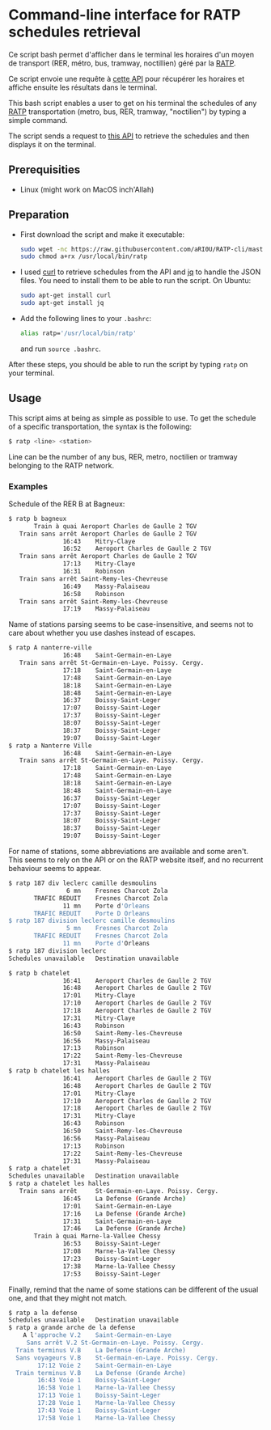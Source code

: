 # Command-line interface for RATP schedules retrieval

Ce script bash permet d'afficher dans le terminal les horaires d'un moyen de transport (RER, métro, bus, tramway, noctillien) géré par la [RATP](https://www.ratp.fr/).

Ce script envoie une requête à [cette API](https://api-ratp.pierre-grimaud.fr/v4/) pour récupérer les horaires et affiche ensuite les résultats dans le terminal.

This bash script enables a user to get on his terminal the schedules of any [RATP](https://www.ratp.fr/) transportation (metro, bus, RER, tramway, "noctilien") by typing a simple command.

The script sends a request to [this API](https://api-ratp.pierre-grimaud.fr/v4/) to retrieve the schedules and then displays it on the terminal.

## Prerequisities

- Linux (might work on MacOS inch'Allah)



## Preparation

- First download the script and make it executable:

  ```sh
  sudo wget -nc https://raw.githubusercontent.com/aRI0U/RATP-cli/master/ratp.sh -O /usr/local/bin/ratp
  sudo chmod a+rx /usr/local/bin/ratp
  ```

- I used [curl](https://curl.haxx.se) to retrieve schedules from the API and [jq](https://stedolan.github.io/jq/) to handle the JSON files. You need to install them to be able to run the script. On Ubuntu:

  ```sh
  sudo apt-get install curl
  sudo apt-get install jq
  ```

- Add the following lines to your `.bashrc`:

  ```sh
  alias ratp='/usr/local/bin/ratp'
  ```

  and run `source .bashrc`.

After these steps, you should be able to run the script by typing `ratp` on your terminal.

## Usage

This script aims at being as simple as possible to use. To get the schedule of a specific transportation, the syntax is the following:

```sh
$ ratp <line> <station>
```

Line can be the number of any bus, RER, metro, noctilien or tramway belonging to the RATP network.

### Examples

Schedule of the RER B at Bagneux:

```sh
$ ratp b bagneux
       Train à quai	Aeroport Charles de Gaulle 2 TGV
   Train sans arrêt	Aeroport Charles de Gaulle 2 TGV
               16:43	Mitry-Claye
               16:52	Aeroport Charles de Gaulle 2 TGV
   Train sans arrêt	Aeroport Charles de Gaulle 2 TGV
               17:13	Mitry-Claye
               16:31	Robinson
   Train sans arrêt	Saint-Remy-les-Chevreuse
               16:49	Massy-Palaiseau
               16:58	Robinson
   Train sans arrêt	Saint-Remy-les-Chevreuse
               17:19	Massy-Palaiseau
```

Name of stations parsing seems to be case-insensitive, and seems not to care about whether you use dashes instead of escapes.

```sh
$ ratp A nanterre-ville
               16:48	Saint-Germain-en-Laye
   Train sans arrêt	St-Germain-en-Laye. Poissy. Cergy.
               17:18	Saint-Germain-en-Laye
               17:48	Saint-Germain-en-Laye
               18:18	Saint-Germain-en-Laye
               18:48	Saint-Germain-en-Laye
               16:37	Boissy-Saint-Leger
               17:07	Boissy-Saint-Leger
               17:37	Boissy-Saint-Leger
               18:07	Boissy-Saint-Leger
               18:37	Boissy-Saint-Leger
               19:07	Boissy-Saint-Leger
$ ratp a Nanterre Ville
               16:48	Saint-Germain-en-Laye
   Train sans arrêt	St-Germain-en-Laye. Poissy. Cergy.
               17:18	Saint-Germain-en-Laye
               17:48	Saint-Germain-en-Laye
               18:18	Saint-Germain-en-Laye
               18:48	Saint-Germain-en-Laye
               16:37	Boissy-Saint-Leger
               17:07	Boissy-Saint-Leger
               17:37	Boissy-Saint-Leger
               18:07	Boissy-Saint-Leger
               18:37	Boissy-Saint-Leger
               19:07	Boissy-Saint-Leger
```

For name of stations, some abbreviations are available and some aren't. This seems to rely on the API or on the RATP website itself, and no recurrent behaviour seems to appear.

```sh	
$ ratp 187 div leclerc camille desmoulins
                6 mn	Fresnes Charcot Zola
       TRAFIC REDUIT	Fresnes Charcot Zola
               11 mn	Porte d'Orleans
       TRAFIC REDUIT	Porte D Orleans
$ ratp 187 division leclerc camille desmoulins
                5 mn	Fresnes Charcot Zola
       TRAFIC REDUIT	Fresnes Charcot Zola
               11 mn	Porte d'Orleans
$ ratp 187 division leclerc
Schedules unavailable	Destination unavailable

$ ratp b chatelet
               16:41	Aeroport Charles de Gaulle 2 TGV
               16:48	Aeroport Charles de Gaulle 2 TGV
               17:01	Mitry-Claye
               17:10	Aeroport Charles de Gaulle 2 TGV
               17:18	Aeroport Charles de Gaulle 2 TGV
               17:31	Mitry-Claye
               16:43	Robinson
               16:50	Saint-Remy-les-Chevreuse
               16:56	Massy-Palaiseau
               17:13	Robinson
               17:22	Saint-Remy-les-Chevreuse
               17:31	Massy-Palaiseau
$ ratp b chatelet les halles
               16:41	Aeroport Charles de Gaulle 2 TGV
               16:48	Aeroport Charles de Gaulle 2 TGV
               17:01	Mitry-Claye
               17:10	Aeroport Charles de Gaulle 2 TGV
               17:18	Aeroport Charles de Gaulle 2 TGV
               17:31	Mitry-Claye
               16:43	Robinson
               16:50	Saint-Remy-les-Chevreuse
               16:56	Massy-Palaiseau
               17:13	Robinson
               17:22	Saint-Remy-les-Chevreuse
               17:31	Massy-Palaiseau
$ ratp a chatelet
Schedules unavailable	Destination unavailable
$ ratp a chatelet les halles
   Train sans arrêt		St-Germain-en-Laye. Poissy. Cergy.
               16:45	La Defense (Grande Arche)
               17:01	Saint-Germain-en-Laye
               17:16	La Defense (Grande Arche)
               17:31	Saint-Germain-en-Laye
               17:46	La Defense (Grande Arche)
       Train à quai	Marne-la-Vallee Chessy
               16:53	Boissy-Saint-Leger
               17:08	Marne-la-Vallee Chessy
               17:23	Boissy-Saint-Leger
               17:38	Marne-la-Vallee Chessy
               17:53	Boissy-Saint-Leger
```

Finally, remind that the name of some stations can be different of the usual one, and that they might not match.

```sh
$ ratp a la defense
Schedules unavailable	Destination unavailable
$ ratp a grande arche de la defense
    A l'approche V.2	Saint-Germain-en-Laye
     Sans arrêt V.2	St-Germain-en-Laye. Poissy. Cergy.
  Train terminus V.B	La Defense (Grande Arche)
  Sans voyageurs V.B	St-Germain-en-Laye. Poissy. Cergy.
        17:12 Voie 2	Saint-Germain-en-Laye
  Train terminus V.B	La Defense (Grande Arche)
        16:43 Voie 1	Boissy-Saint-Leger
        16:58 Voie 1	Marne-la-Vallee Chessy
        17:13 Voie 1	Boissy-Saint-Leger
        17:28 Voie 1	Marne-la-Vallee Chessy
        17:43 Voie 1	Boissy-Saint-Leger
        17:58 Voie 1	Marne-la-Vallee Chessy
```
